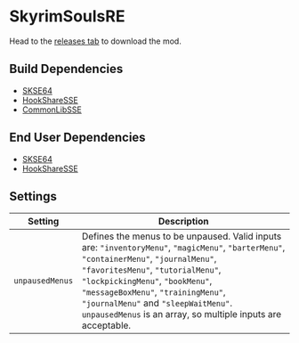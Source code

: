 # SkyrimSoulsRE
Head to the [releases tab](https://github.com/Vermunds/SkyrimSoulsRE/releases) to download the mod.

## Build Dependencies
* [SKSE64](https://skse.silverlock.org/)
* [HookShareSSE](https://github.com/SniffleMan/HookShareSSE)
* [CommonLibSSE](https://github.com/SniffleMan/CommonLibSSE)

## End User Dependencies
* [SKSE64](https://skse.silverlock.org/)
* [HookShareSSE](https://github.com/SniffleMan/HookShareSSE)

## Settings
Setting | Description
--- | ---
`unpausedMenus` | Defines the menus to be unpaused. Valid inputs are: `"inventoryMenu"`, `"magicMenu"`, `"barterMenu"`, `"containerMenu"`, `"journalMenu"`, `"favoritesMenu"`, `"tutorialMenu"`, `"lockpickingMenu"`, `"bookMenu"`,	`"messageBoxMenu"`, `"trainingMenu"`, `"journalMenu"` and `"sleepWaitMenu"`. `unpausedMenus` is an array, so multiple inputs are acceptable.
